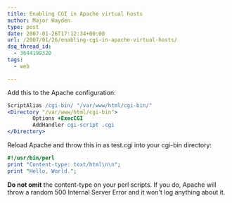 ```yaml
---
title: Enabling CGI in Apache virtual hosts
author: Major Hayden
type: post
date: 2007-01-26T17:12:34+00:00
url: /2007/01/26/enabling-cgi-in-apache-virtual-hosts/
dsq_thread_id:
  - 3644199320
tags:
  - web

---
```

Add this to the Apache configuration:

```apache
ScriptAlias /cgi-bin/ "/var/www/html/cgi-bin/"
<Directory "/var/www/html/cgi-bin">
        Options +ExecCGI
        AddHandler cgi-script .cgi
</Directory>
```

Reload Apache and throw this in as test.cgi into your cgi-bin directory:

```perl
#!/usr/bin/perl
print "Content-type: text/html\n\n";
print "Hello, World.";
```

**Do not omit** the content-type on your perl scripts. If you do, Apache will throw a random 500 Internal Server Error and it won't log anything about it.
